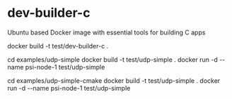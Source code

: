 # dev-builder-c
Ubuntu based Docker image with essential tools for building C apps


docker build -t test/dev-builder-c .

cd examples/udp-simple
docker build -t test/udp-simple .
docker run -d --name psi-node-1 test/udp-simple

cd examples/udp-simple-cmake
docker build -t test/udp-simple .
docker run -d --name psi-node-1 test/udp-simple
